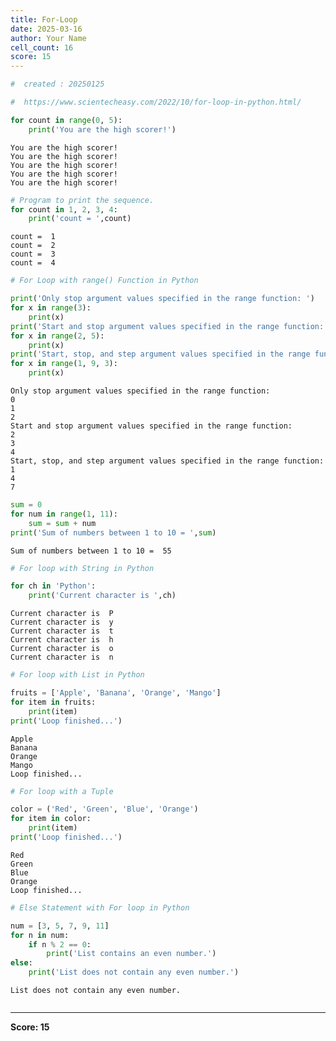 ```yaml
---
title: For-Loop
date: 2025-03-16
author: Your Name
cell_count: 16
score: 15
---
```


```python
#  created : 20250125
```


```python
#  https://www.scientecheasy.com/2022/10/for-loop-in-python.html/
```


```python
for count in range(0, 5):
    print('You are the high scorer!')
```

    You are the high scorer!
    You are the high scorer!
    You are the high scorer!
    You are the high scorer!
    You are the high scorer!



```python
# Program to print the sequence.
for count in 1, 2, 3, 4:
    print('count = ',count)
```

    count =  1
    count =  2
    count =  3
    count =  4



```python
# For Loop with range() Function in Python

```


```python
print('Only stop argument values specified in the range function: ')
for x in range(3):
    print(x)
print('Start and stop argument values specified in the range function: ')
for x in range(2, 5):
    print(x)
print('Start, stop, and step argument values specified in the range function: ')
for x in range(1, 9, 3):
    print(x)
```

    Only stop argument values specified in the range function: 
    0
    1
    2
    Start and stop argument values specified in the range function: 
    2
    3
    4
    Start, stop, and step argument values specified in the range function: 
    1
    4
    7



```python
sum = 0
for num in range(1, 11):
    sum = sum + num
print('Sum of numbers between 1 to 10 = ',sum)
```

    Sum of numbers between 1 to 10 =  55



```python
# For loop with String in Python

```


```python
for ch in 'Python':
    print('Current character is ',ch)

```

    Current character is  P
    Current character is  y
    Current character is  t
    Current character is  h
    Current character is  o
    Current character is  n



```python
# For loop with List in Python

```


```python
fruits = ['Apple', 'Banana', 'Orange', 'Mango']
for item in fruits:
    print(item)
print('Loop finished...')
```

    Apple
    Banana
    Orange
    Mango
    Loop finished...



```python
# For loop with a Tuple

```


```python
color = ('Red', 'Green', 'Blue', 'Orange')
for item in color:
    print(item)
print('Loop finished...')
```

    Red
    Green
    Blue
    Orange
    Loop finished...



```python
# Else Statement with For loop in Python

```


```python
num = [3, 5, 7, 9, 11]
for n in num:
    if n % 2 == 0:
        print('List contains an even number.')
else:
    print('List does not contain any even number.')

```

    List does not contain any even number.



```python

```


---
**Score: 15**